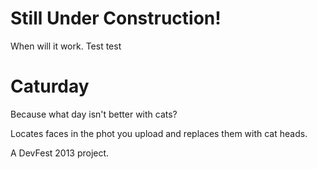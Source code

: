 
Still Under Construction!
=============

When will it work. Test test


Caturday
==========

Because what day isn't better with cats?

Locates faces in the phot you upload and replaces them with cat heads. 

A DevFest 2013 project.
